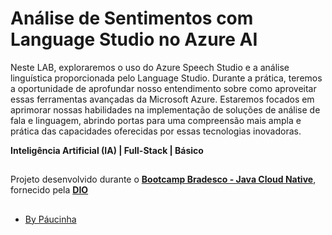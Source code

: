 # Análise de Sentimentos com Language Studio no Azure AI



Neste LAB, exploraremos o uso do Azure Speech Studio e a análise linguística proporcionada pelo Language Studio. Durante a prática, teremos a oportunidade de aprofundar nosso entendimento sobre como aproveitar essas ferramentas avançadas da Microsoft Azure. Estaremos focados em aprimorar nossas habilidades na implementação de soluções de análise de fala e linguagem, abrindo portas para uma compreensão mais ampla e prática das capacidades oferecidas por essas tecnologias inovadoras.



**Inteligência Artificial (IA) | Full-Stack | Básico**

##

Projeto desenvolvido durante o [**Bootcamp Bradesco - Java Cloud Native**](https://www.dio.me/bootcamp/bradesco-java-cloud-native), fornecido pela [**DIO**](https://www.dio.me/)

##

- [By Páucinha](https://github.com/Paucinha)
